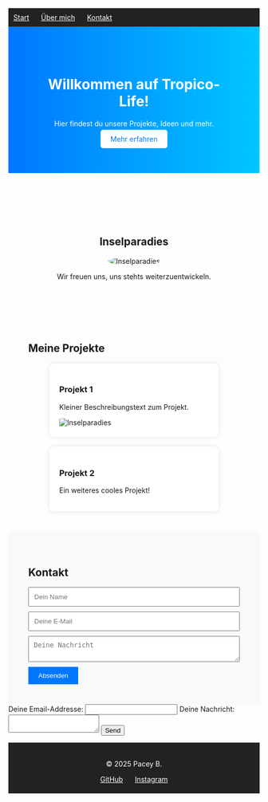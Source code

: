 
<nav style="position: sticky; top: 0; background: #222; color: white; padding: 10px; z-index: 1000;">
  <a href="#start" style="margin-right: 20px; color: white;">Start</a>
  <a href="#über" style="margin-right: 20px; color: white;">Über mich</a>
  <a href="#kontakt" style="color: white;">Kontakt</a>
</nav>

<header style="padding: 60px; background: linear-gradient(to right, #0077ff, #00c6ff); color: white; text-align: center;">
  <h1>Willkommen auf Tropico-Life!</h1>
  <p>Hier findest du unsere Projekte, Ideen und mehr.</p>
  <a href="#projekte" style="padding: 10px 20px; background: white; color: #0077ff; border-radius: 5px; text-decoration: none;">Mehr erfahren</a>
</header>

<section id="Inselparadies" style="padding: 40px; text-align: center;">
  <h2>Inselparadies</h2>
  <img src="https://www.wallprints.com/pim/pr/WP/9743560/Fototapete-Inselparadies_big01.jpg" alt="Inselparadies" style="border-radius: 50%;">
  <p>Wir freuen uns, uns stehts weiterzuentwickeln.</p>
</section>

<section id="projekte" style="padding: 40px;">
  <h2>Meine Projekte</h2>
  <div style="display: flex; flex-wrap: wrap; gap: 20px; justify-content: center;">
    <div style="width: 300px; background: white; border-radius: 10px; box-shadow: 0 0 10px rgba(0,0,0,0.1); padding: 20px;">
      <h3>Projekt 1</h3>
      <p>Kleiner Beschreibungstext zum Projekt.</p>
      <img src="https://www.wallprints.com/pim/pr/WP/9743560/Fototapete-Inselparadies_big01.jpg" alt="Inselparadies" style="border-radius: 10%;">
    </div>
    <div style="width: 300px; background: white; border-radius: 10px; box-shadow: 0 0 10px rgba(0,0,0,0.1); padding: 20px;">
      <h3>Projekt 2</h3>
      <p>Ein weiteres cooles Projekt!</p>
    </div>
  </div>
</section>

<section id="kontakt" style="padding: 40px; background-color: #f9f9f9;">
  <h2>Kontakt</h2>
  <form action="https://formspree.io/f/xqapnaag" method="POST" style="max-width: 500px; margin: auto;">
    <input type="text" name="name" placeholder="Dein Name" required style="width: 100%; margin-bottom: 10px; padding: 10px;">
    <input type="email" name="email" placeholder="Deine E-Mail" required style="width: 100%; margin-bottom: 10px; padding: 10px;">
    <textarea name="nachricht" placeholder="Deine Nachricht" required style="width: 100%; margin-bottom: 10px; padding: 10px;"></textarea>
    <button type="submit" style="padding: 10px 20px; background-color: #0077ff; color: white; border: none; cursor: pointer;">Absenden</button>
  </form>
</section>

<form
  action="https://formspree.io/f/xqapnaag"
  method="POST"
>
  <label>
    Deine Email-Addresse:
    <input type="email" name="email">
  </label>
  <label>
    Deine Nachricht:
    <textarea name="message"></textarea>
  </label>
  <!-- your other form fields go here -->
  <button type="submit">Send</button>
</form>

<footer style="text-align: center; padding: 20px; background: #222; color: white;">
  <p>© 2025 Pacey B.</p>
  <a href="https://github.com/Pacey1122" target="_blank" style="color: white; margin: 0 10px;">GitHub</a>
  <a href="https://instagram.com/z12.pacey" target="_blank" style="color: white; margin: 0 10px;">Instagram</a>
</footer>

<script>
  document.querySelectorAll('a[href^="#"]').forEach(anchor => {
    anchor.addEventListener('click', function (e) {
      e.preventDefault();
      const target = document.querySelector(this.getAttribute('href'));
      if (target) {
        target.scrollIntoView({ behavior: 'smooth' });
      }
    });
  });
</script>

